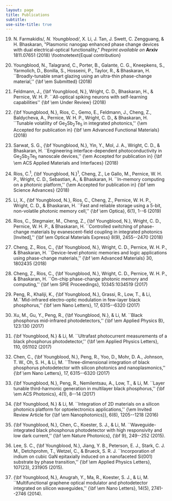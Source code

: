 ```yaml
---
layout: page
title: Publications
subtitle: 
use-site-title: true
---
```


19. N. Farmakidis/*, N. Youngblood/*, X. Li, J. Tan, J. Swett, C. Zengguang, & H. Bhaskaran, "Plasmonic nanogap enhanced phase change devices with dual electrical-optical functionality," *Preprint available on* **Arxiv** 1811.07651 (2018)
\footnotetext{Equal contribution}

18. Youngblood, N., Talagrand, C., Porter, B., Galante, C. G., Kneepkens, S., Yarmolich, D., Bonilla, S., Hosseini, P., Taylor, R., & Bhaskaran, H. ``Broadly-tunable smart glazing using an ultra-thin phase-change material,'' {\bf \em Submitted} (2018)

17. Feldmann, J., {\bf Youngblood, N.}, Wright, C. D., Bhaskaran, H., \&  Pernice, W. H. P. ``All-optical spiking neurons with self-learning capabilities'' {\bf \em Under Review} (2018)

16. {\bf Youngblood, N.}, Rios, C., Gemo, E., Feldmann, J., Cheng, Z., Baldycheva, A., Pernice, W. H. P., Wright, C. D., \& Bhaskaran, H. ``Tunable volatility of Ge$_2$Sb$_2$Te$_5$ in integrated photonics,'' {\em Accepted for publication in} {\bf \em Advanced Functional Materials} (2018)

15. Sarwat, S. G., {\bf Youngblood, N.}, Yin, Y., Mol, J. A., Wright, C. D., \& Bhaskaran, H. ``Engineering interface-dependent photoconductivity in Ge$_2$Sb$_2$Te$_5$ nanoscale devices,'' {\em Accepted for publication in} {\bf \em ACS Applied Materials and Interfaces} (2018)

14. Rios, C.$^1$, {\bf Youngblood, N.}$^1$, Cheng, Z., Le Gallo, M., Pernice, W. H. P., Wright, C. D., Sebastian, A., \& Bhaskaran, H. ``In-memory computing on a photonic platform,'' {\em Accepted for publication in} {\bf \em Science Advances} (2018)

13. Li, X., {\bf Youngblood, N.}, Rios, C., Cheng, Z., Pernice, W. H. P., Wright, C. D., \& Bhaskaran, H. ``Fast and reliable storage using a 5-bit, non-volatile photonic memory cell,'' {\bf \em Optica}, 6(1), 1--6 (2019)

12. Rios, C., Stegmaier, M., Cheng, Z., {\bf Youngblood, N.}, Wright, C. D., Pernice, W. H. P., \& Bhaskaran, H. ``Controlled switching of phase-change materials by evanescent-field coupling in integrated photonics [Invited],'' {\bf \em Optical Materials Express} 8(9), 2455--2470 (2018)

11. Cheng, Z., Rios, C., {\bf Youngblood, N.}, Wright, C. D., Pernice, W. H. P., \& Bhaskaran, H. ``Device-level photonic memories and logic applications using phase-change materials,'' {\bf \em Advanced Materials} 30, 1802435 (2018)

10. Cheng, Z., Rios, C., {\bf Youngblood, N.}, Wright, C. D., Pernice, W. H. P., \& Bhaskaran, H. ``On-chip phase-change photonic memory and computing,'' {\bf \em SPIE Proceedings}, 10345:1034519 (2017)

9. Peng, R., Khaliji, K., {\bf Youngblood, N.}, Grassi, R., Low, T., \& Li, M.``Mid-infrared electro-optic modulation in few-layer black phosphorus,'' {\bf \em Nano Letters}, 17, 6315--6320 (2017)

8. Xu, M., Gu, Y., Peng, R., {\bf Youngblood, N.}, \& Li, M. ``Black phosphorus mid-infrared photodetectors,'' {\bf \em Applied Physics B}, 123:130 (2017)

7. {\bf Youngblood, N.} \& Li, M. ``Ultrafast photocurrent measurements of a black phosphorus photodetector,'' {\bf \em Applied Physics Letters}, 110, 051102 (2017)

6. Chen, C., {\bf Youngblood, N.}, Peng, R., Yoo, D., Mohr, D. A., Johnson, T. W., Oh, S. H., \& Li, M. ``Three-dimensional integration of black phosphorus photodetector with silicon photonics and nanoplasmonics,'' {\bf \em Nano Letters}, 17, 6315--6320 (2017)

5. {\bf Youngblood, N.}, Peng, R., Nemilentsau, A., Low, T., \& Li, M. ``Layer tunable third-harmonic generation in multilayer black phosphorus,'' {\bf \em ACS Photonics}, 4(1), 8--14 (2017)

4. {\bf Youngblood, N.} \& Li, M. ``Integration of 2D materials on a silicon photonics platform for optoelectronics applications,'' {\em Invited Review Article for {\bf \em Nanophotonics}}, 6(6), 1205--1218 (2016)

3. {\bf Youngblood, N.}, Chen, C., Koester, S. J., \& Li, M. ``Waveguide-integrated black phosphorus photodetector with high responsivity and low dark current,'' {\bf \em Nature Photonics}, {\bf 9}, 249--252 (2015).

2. Lee, S. C., {\bf Youngblood, N.}, Jiang, Y. B., Peterson, E. J., Stark, C. J. M., Detchprohm, T., Wetzel, C., \& Brueck, S. R. J. ``Incorporation of indium on cubic GaN epitaxially induced on a nanofaceted Si(001) substrate by phase transition,'' {\bf \em Applied Physics Letters}, 107(23), 231905 (2015).

1. {\bf Youngblood, N.}, Anugrah, Y., Ma, R., Koester, S. J., \& Li, M. ``Multifunctional graphene optical modulator and photodetector integrated on silicon waveguides,''  {\bf \em Nano Letters}, 14(5), 2741--2746 (2014).
